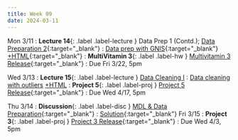 ```yaml
---
title: Week 09
date: 2024-03-11
---
```

Mon 3/11
: **Lecture 14**{: .label .label-lecture } Data Prep 1 (Contd.); [Data Preparation 2](https://docs.google.com/presentation/d/1wWbrdqc7g94c8MpFZPiW9xh7TbqQMQw1LB_7S1eNeos/edit?usp=sharing){:target="\_blank"}
	: [Data prep with GNIS](https://data101.datahub.berkeley.edu/hub/user-redirect/git-pull?repo=https%3A%2F%2Fgithub.com%2Fcal-data-eng%2Fsp24-materials&urlpath=lab%2Ftree%2Fsp24-materials%2Flecture%2Flec14%2Flec14.ipynb&branch=main){:target="\_blank"} [+HTML](https://www.data101.org/sp24/resources/assets/lectures/lec14/lec14.html){:target="\_blank"}
: **MultiVitamin 3**{: .label .label-hw } [Multivitamin 3 Release](https://www.gradescope.com/courses/707300/assignments/4194341){:target="\_blank"}
  : Due Fri 3/22, 5pm
  
Wed 3/13
: **Lecture 15**{: .label .label-lecture } [Data Cleaning I](https://docs.google.com/presentation/d/1TrOuWwyFrGE5NAXCl87fkQUoibaSAilL7mzqvWx8a9k/edit?usp=sharing)
	: [Data cleaning with outliers](https://data101.datahub.berkeley.edu/hub/user-redirect/git-pull?repo=https%3A%2F%2Fgithub.com%2Fcal-data-eng%2Fsp24-materials&urlpath=lab%2Ftree%2Fsp24-materials%2Flecture%2Flec15%2Flec15-outliers.ipynb&branch=main) [+HTML](https://www.data101.org/sp24/resources/assets/lectures/lec15/lec15-outliers.html)
: **Project 5**{: .label .label-proj } [Project 5 Release](https://www.data101.org/sp24/resources/project5/){:target="\_blank"}
  : Due Wed 4/17, 5pm

Thu 3/14
: **Discussion**{: .label .label-disc } [MDL & Data Preparation](https://drive.google.com/file/d/1p7yVRGphe1M1w6YOq-y2UkzzCDSmB2RL/view?usp=sharing){:target="\_blank"}
  : [Solution](https://drive.google.com/file/d/1Y99dNvI7mBIk6O_8DKlEO06JHpMYUIY0/view?usp=sharing){:target="\_blank"}
Fri 3/15
: **Project 3**{: .label .label-proj } [Project 3 Release](https://data101.datahub.berkeley.edu/hub/user-redirect/git-pull?repo=https%3A%2F%2Fgithub.com%2Fcal-data-eng%2Fsp24-materials.git&urlpath=lab%2Ftree%2Fsp24-materials.git%2Fproj%2Fproj3&branch=main){:target="\_blank"}
  : Due Wed 4/3, 5pm
